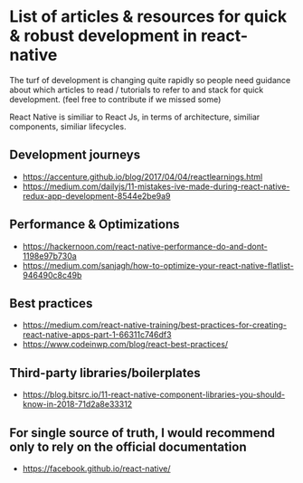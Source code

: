 # List of articles & resources for quick & robust development in react-native

The turf of development is changing quite rapidly so people need guidance about which articles to read / tutorials to refer to and stack for quick development. (feel free to contribute if we missed some)

React Native is similiar to React Js, in terms of architecture, similiar components, similiar lifecycles.

## Development journeys
  - https://accenture.github.io/blog/2017/04/04/reactlearnings.html
  - https://medium.com/dailyjs/11-mistakes-ive-made-during-react-native-redux-app-development-8544e2be9a9

## Performance & Optimizations
  - https://hackernoon.com/react-native-performance-do-and-dont-1198e97b730a
  - https://medium.com/sanjagh/how-to-optimize-your-react-native-flatlist-946490c8c49b

## Best practices
  - https://medium.com/react-native-training/best-practices-for-creating-react-native-apps-part-1-66311c746df3
  - https://www.codeinwp.com/blog/react-best-practices/

## Third-party libraries/boilerplates
  - https://blog.bitsrc.io/11-react-native-component-libraries-you-should-know-in-2018-71d2a8e33312
  
 ## For single source of truth, I would recommend only to rely on the official documentation
  - https://facebook.github.io/react-native/
